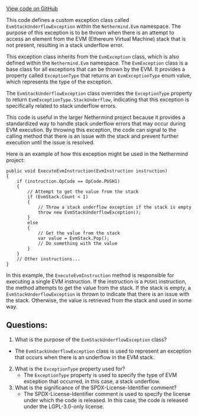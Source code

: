 [View code on GitHub](https://github.com/nethermindeth/nethermind/Nethermind.Evm/EvmStackUnderflowException.cs)

This code defines a custom exception class called `EvmStackUnderflowException` within the `Nethermind.Evm` namespace. The purpose of this exception is to be thrown when there is an attempt to access an element from the EVM (Ethereum Virtual Machine) stack that is not present, resulting in a stack underflow error. 

This exception class inherits from the `EvmException` class, which is also defined within the `Nethermind.Evm` namespace. The `EvmException` class is a base class for all exceptions that can be thrown by the EVM. It provides a property called `ExceptionType` that returns an `EvmExceptionType` enum value, which represents the type of the exception. 

The `EvmStackUnderflowException` class overrides the `ExceptionType` property to return `EvmExceptionType.StackUnderflow`, indicating that this exception is specifically related to stack underflow errors. 

This code is useful in the larger Nethermind project because it provides a standardized way to handle stack underflow errors that may occur during EVM execution. By throwing this exception, the code can signal to the calling method that there is an issue with the stack and prevent further execution until the issue is resolved. 

Here is an example of how this exception might be used in the Nethermind project:

```
public void ExecuteEvmInstruction(EvmInstruction instruction)
{
    if (instruction.OpCode == OpCode.PUSH1)
    {
        // Attempt to get the value from the stack
        if (EvmStack.Count < 1)
        {
            // Throw a stack underflow exception if the stack is empty
            throw new EvmStackUnderflowException();
        }
        else
        {
            // Get the value from the stack
            var value = EvmStack.Pop();
            // Do something with the value
        }
    }
    // Other instructions...
}
```

In this example, the `ExecuteEvmInstruction` method is responsible for executing a single EVM instruction. If the instruction is a `PUSH1` instruction, the method attempts to get the value from the stack. If the stack is empty, a `EvmStackUnderflowException` is thrown to indicate that there is an issue with the stack. Otherwise, the value is retrieved from the stack and used in some way.
## Questions: 
 1. What is the purpose of the `EvmStackUnderflowException` class?
   - The `EvmStackUnderflowException` class is used to represent an exception that occurs when there is an underflow in the EVM stack.
2. What is the `ExceptionType` property used for?
   - The `ExceptionType` property is used to specify the type of EVM exception that occurred, in this case, a stack underflow.
3. What is the significance of the SPDX-License-Identifier comment?
   - The SPDX-License-Identifier comment is used to specify the license under which the code is released. In this case, the code is released under the LGPL-3.0-only license.